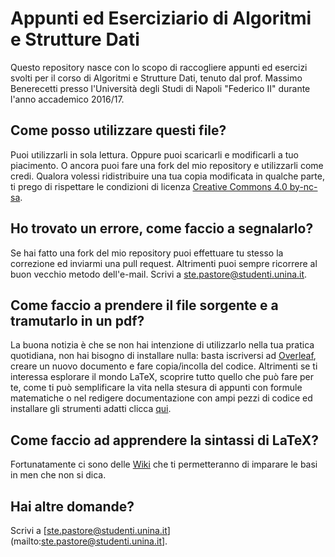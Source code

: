 # Appunti ed Eserciziario di Algoritmi e Strutture Dati

Questo repository nasce con lo scopo di raccogliere appunti ed esercizi svolti per il corso di Algoritmi e Strutture Dati, tenuto dal prof. Massimo Benerecetti presso l'Università degli Studi di Napoli "Federico II" durante l'anno accademico 2016/17.

## Come posso utilizzare questi file?
Puoi utilizzarli in sola lettura. Oppure puoi scaricarli e modificarli a tuo piacimento. O ancora puoi fare una fork del mio repository e utilizzarli come credi. Qualora volessi ridistribuire una tua copia modificata in qualche parte, ti prego di rispettare le condizioni di licenza [Creative Commons 4.0 by-nc-sa](https://creativecommons.org/licenses/by-nc-sa/4.0/).

## Ho trovato un errore, come faccio a segnalarlo?
Se hai fatto una fork del mio repository puoi effettuare tu stesso la correzione ed inviarmi una pull request. Altrimenti puoi sempre ricorrere al buon vecchio metodo dell'e-mail. Scrivi a [ste.pastore@studenti.unina.it](mailto:ste.pastore@studenti.unina.it).

## Come faccio a prendere il file sorgente e a tramutarlo in un pdf?
La buona notizia è che se non hai intenzione di utilizzarlo nella tua pratica quotidiana, non hai bisogno di installare nulla: basta iscriversi ad [Overleaf](https://www.overleaf.com), creare un nuovo documento e fare copia/incolla del codice. Altrimenti se ti interessa esplorare il mondo LaTeX, scoprire tutto quello che può fare per te, come ti può semplificare la vita nella stesura di appunti con formule matematiche o nel redigere documentazione con ampi pezzi di codice ed installare gli strumenti adatti clicca [qui](https://www.latex-project.org/get/).

## Come faccio ad apprendere la sintassi di LaTeX?
Fortunatamente ci sono delle [Wiki](https://en.wikibooks.org/wiki/LaTeX) che ti permetteranno di imparare le basi in men che non si dica.

## Hai altre domande?
Scrivi a [ste.pastore@studenti.unina.it](mailto:ste.pastore@studenti.unina.it].